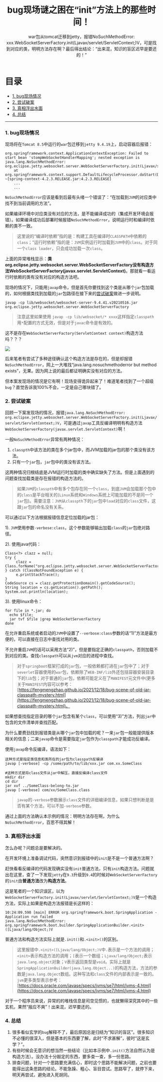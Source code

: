﻿---
layout: post
title: 'bug现场谜之困在“init”方法上的那些时间！'
subtitle: 'war包从tomcat迁移到jetty，报错NoSuchMethodError: xxx.WebSocketServerFactory.init(Ljavax/servlet/ServletContext;)V，可是找到对应的类，明明方法存在啊？最后得出结论：“出来混，知识的盲区迟早是要还的！”'
background: '/img/posts/bug-scene-init-constructor-or-normal.jpg'
comment: false
---

# 目录

- [1. bug现场情况](#1)
- [2. 尝试破案](#2)
- [3. 真相浮出水面](#3)
- [4. 总结](#4)

---

<h3 id="1">1. bug现场情况</h3>

现场将在`Tomcat 8.5`中运行的`war`包迁移到`jetty 9.4.19`上，启动容器后报错：

```shell
org.springframework.context.ApplicationContextException: Failed to start bean 'stompWebSocketHandlerMapping'; nested exception is java.lang.NoSuchMethodError: org.eclipse.jetty.websocket.server.WebSocketServerFactory.init(Ljavax/servlet/ServletContext;)V
    at org.springframework.context.support.DefaultLifecycleProcessor.doStart(DefaultLifecycleProcessor.java:176) ~[spring-context-4.2.3.RELEASE.jar:4.2.3.RELEASE]
    ...
    ...
```

`NoSuchMethodError`应该是看到后最有头绪一个错误了：“在加载到`JVM`的对应类中找不到当前调用的方法”。

如果编译环境中对应类没有对应的方法，是不能编译成功的（集成开发环境会报错）。如果编译成功后部署时候报错`NoSuchMethodError`，说明运行时和编译时依赖的类不一致。

> 这里说的“编译时依赖”指的是：构建工具在编译时`CLASSPATH`中依赖的`class`；“运行时依赖”指的是：`JVM`实例运行时加载到`JVM`中的`class`。对于同一个`class loader`，只会成功加载一次`class`。

上面的异常堆栈显示：**类org.eclipse.jetty.websocket.server.WebSocketServerFactory没有构造方法WebSocketServerFactory(javax.servlet.ServletContext)**。那就看一看运行时依赖的类有没有对应的构造方法吧。

现场的情况下，只能用`javap`命令，但是首先你要找到这个类是从哪个`jar`包加载的，如何根据类找到加载的`jar`包路径在接下来的[尝试破案](#2)做进一步说明。

```shell
javap -cp lib/websocket/websocket-server-9.4.41.v20210516.jar org.eclipse.jetty.websocket.server.WebSocketServerFactory
```

> 注意这里如果使用 `javap -cp lib/websocket/* xxxx`这样指定`classpath`用`*`配置的方式无效，但是对于`javac`命令是有效的。

这不是存在`WebSocketServerFactory(ServletContext context)`构造方法吗？？？

![](/img/posts/bug-scene-init-constructor-exists.png)

后来笔者有尝试了多种途径确认这个构造方法是存在的，但是却报错`NoSuchMethodError`，网上一大堆找“java.lang.nosuchmethoderror but method exists”，无果。因为网上说的最后都证明确实没有对应的方法。

但本案发现场的情况是它有啊！现场变得诡异起来了！难道笔者找到了一个超级`bug`？直觉告诉我100%不会，一定是自己哪块错了。

<h3 id="2">2. 尝试破案</h3>

回顾一下案发现场的情况，报错`java.lang.NoSuchMethodError: org.eclipse.jetty.websocket.server.WebSocketServerFactory.init(Ljavax/servlet/ServletContext;)V`，可是通过`javap`工具反编译明明有构造方法`WebSocketServerFactory(javax.servlet.ServletContext)`啊！

一般`NoSuchMethodError`异常有两种情况：

1. `classpth`中该方法的类在多个jar包中，而JVM加载的jar包的那个类没有该方法。
2. 只有一个`jar`包，`jar`包中的类没有该方法。

这两种情况归根结底是JVM运行时加载的类中确实缺失了方法。但是上面遇到的问题查找加载类是存在报错的构造方法的。

> 如果`JVM`的`classpth`中有多个包存在同一个`class`，到底`JVM`会加载那个包中的`class`是平台相关的(`Linux`系统和`Windows`系统上可能加载的不是同一个`jar`包)。需要注意：`JVM`从`classpth`下的`jar`包中`load`对应的`class`文件，这跟`jar`包的命名没有关系。

可以通过以下方法根据报错信息定位加载的jar包：

1). `JVM`使用参数`-verbose:class`，这个参数能够输出加载`class`的`jar`包绝对路径。

2). 使用java代码：

```shell
Class<?> clazz = null;
try {
     clazz = Class.forName("org.eclipse.jetty.websocket.server.WebSocketServerFactory");
} catch (ClassNotFoundException e) {
     e.printStackTrace();
}
CodeSource cs = clazz.getProtectionDomain().getCodeSource();
String location = cs.getLocation().getPath();
System.out.println(location);
```

3). 使用linux命令：

```shell
for file in *.jar; do
  echo $file;
  jar tvf $file |grep WebSocketServerFactory
done
```

在允许重启系统或者启动的`JVM`中设置了`--verbose:class`参数的话“1)”方法是最方便的，可以直接在日志中查找对用的类。

不允许重启`JVM`的话可以采用方法“2)”，但是要指定正确的`classpath`，否则加载不到对应的类。查找`classpath`可以从`jvm`对应的进程中查找。

> 对于`springboot`框架打成的`jar`包，一般依赖都打进在`jar`包中了；对于`severlet`容器使用的`war`包，依赖除了`WEB-INF/lib`外还包括容器安装目录下的`lib`包；对于普通的`jar`包，依赖可能定义在了`MANIFEST`元文件中(更多关于`MANIFEST`内容可以参考：[https://fengmengzhao.github.io/2021/12/18/bug-scene-of-old-jar-classpath-mystery.html](https://fengmengzhao.github.io/2021/12/18/bug-scene-of-old-jar-classpath-mystery.html)。

如果想查找指定目录的哪个`jar`包含有某个`class`，可以使用“3)”方法，列出`jar`中包含的文件清单并查找匹配。

为什么要费劲找到报错类是从哪个`jar`包中加载的呢？一来`jar`包一般能提供版本相关的信息；二来`javap`命令是需要指定`jar`包作为`classpath`才能成功反编译。

使用`javap`命令反编译，语法如下：

```shell
这种方式是指定类信息和类所在的jar包为classpath反编译
javap [-verbose] -cp /some/path/to/lib/xxx.jar com.xx.SomeClass

#这种方式是将class文件从jar中解压，直接反编译class文件
mkdir dir
cd dir
jar xvf ../SomeClass-belong-to.jar
javap [-verbose] com/xx/SomeClass.class
```

> `javap`的`-verbose`参数展示`class`文件的详细编译信息，如果只想判断是是否有某个方法，可以不加`-verbose`参数。

通过上面的方法确认本示例的情况：明明方法存在啊，为什么`NoSuchMethodError`，百思不得其解！

<h3 id="3">3. 真相浮出水面</h3>

怎么办呢？问题总是要解决的。

在开发环境上准备调试代码，突然意识到报错中的`init`是不是一个普通方法啊？

赶快看看反编译的代码发现确实没有`init`普通方法，只有`init`构造方法。问题就出在这里，查了一下发现`jetty`在`9.3`升级到`9.4`的时候对`WebSocketServerFactory`的`init`由**普通方法**改为**构造方法**。

这是笔者的一个知识误区，以为`WebSocketServerFactory.init(Ljavax/servlet/ServletContext;)V`是一个构造方法，实际上如果是构造方法报错是长这样的：

```shell
10:24:09.590 [main] ERROR org.springframework.boot.SpringApplication - Application run failed
java.lang.NoSuchMethodError: org.springframework.boot.builder.SpringApplicationBuilder.<init>([Ljava/lang/Object;)V
```

普通方法和构造方法实际上就是`.init()`和`.<init>()`的区别。

> 这里报错中`.<init>([Ljava/lang/Object;)V`中`.`表示是一个方法的调用；`<init>`表示构造方法的调用；`[`表示一个数组；`Ljava/lang/Object;`表示`java.lang.object`对象；`V`表示返回类型是`void`。实际上就是`SpringApplicationBuilder(java.lang.Object...)`的构造方法，方法的参数是`java.lang.Object`数组。这种写法和`class`文件的内部表示是一致的。`jvm`更多类型表示参考：[https://docs.oracle.com/javase/specs/jvms/se7/html/jvms-4.html](https://docs.oracle.com/javase/specs/jvms/se7/html/jvms-4.html)

对于一个程序员来说，异常的的堆栈信息是司空见惯的，也就懒得深究其中的一些玄机，果然“报应不爽”！出来混，迟早要还的。

<h3 id="4">4. 总结</h3>

1. 很多看似玄学的`bug`解释不了，最后原因总是归结为“知识的盲区”。很多知识不必懂的很深入，但是基本的东西要了解，此时“不求甚解”，彼时“这是玄学？”。
2. 有些时候会无意识的想当然一些结论（比如本示例中`.init()`方法自然认为是构造方法）。没办法十分敲定的东西，要多查一查，多一份思路。
3. 排查问题，针对一个思路要充满信心，即时这个思路不能解决问题，之前也要能得出这条思路的结论。不能急躁、粗心、盲目尝试。思路窄了，就停下来，明天再尝试，避免进入死胡同。